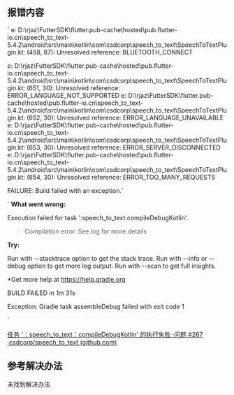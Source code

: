 ## 报错内容


`
e: D:\rjaz\FutterSDK\flutter\.pub-cache\hosted\pub.flutter-io.cn\speech_to_text-5.4.2\android\src\main\kotlin\com\csdcorp\speech_to_text\SpeechToTextPlugin.kt: (458, 87): Unresolved reference: BLUETOOTH_CONNECT

e: D:\rjaz\FutterSDK\flutter\.pub-cache\hosted\pub.flutter-io.cn\speech_to_text-5.4.2\android\src\main\kotlin\com\csdcorp\speech_to_text\SpeechToTextPlugin.kt: (651, 30): Unresolved reference: ERROR_LANGUAGE_NOT_SUPPORTED e: D:\rjaz\FutterSDK\flutter\.pub-cache\hosted\pub.flutter-io.cn\speech_to_text-5.4.2\android\src\main\kotlin\com\csdcorp\speech_to_text\SpeechToTextPlugin.kt: (652, 30): Unresolved reference: ERROR_LANGUAGE_UNAVAILABLE e: D:\rjaz\FutterSDK\flutter\.pub-cache\hosted\pub.flutter-io.cn\speech_to_text-5.4.2\android\src\main\kotlin\com\csdcorp\speech_to_text\SpeechToTextPlugin.kt: (653, 30): Unresolved reference: ERROR_SERVER_DISCONNECTED e: D:\rjaz\FutterSDK\flutter\.pub-cache\hosted\pub.flutter-io.cn\speech_to_text-5.4.2\android\src\main\kotlin\com\csdcorp\speech_to_text\SpeechToTextPlugin.kt: (654, 30): Unresolved reference: ERROR_TOO_MANY_REQUESTS

FAILURE: Build failed with an exception.`

`
 **What went wrong:**

Execution failed for task ':speech_to_text:compileDebugKotlin'.

> Compilation error. See log for more details

**Try:**

Run with --stacktrace option to get the stack trace. Run with --info or --debug option to get more log output. Run with --scan to get full insights.

*Get more help at https://help.gradle.org

BUILD FAILED in 1m 31s

Exception: Gradle task assembleDebug failed with exit code 1

`


[任务 '：speech_to_text：compileDebugKotlin' 的执行失败 ·问题 #267 ·csdcorp/speech_to_text (github.com)](https://github.com/csdcorp/speech_to_text/issues/267)

## 参考解决办法
未找到解决办法



